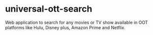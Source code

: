 # universal-ott-search
Web application to search for any movies or TV show available in OOT platforms like Hulu, Disney plus, Amazon Prime and Netflix.
